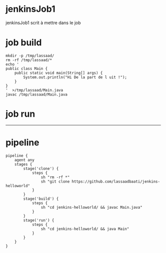 # jenkinsJob1
jenkinsJob1
scrit à mettre dans le job 
# job build
```
mkdir -p /tmp/lassaad/
rm -rf /tmp/lassaad/*
echo '
public class Main {
    public static void main(String[] args) {
        System.out.println("Hi De la part de l uit !");
    }
}
'  >/tmp/lassaad/Main.java
javac /tmp/lassaad/Main.java
```

# job run

--------------------------
# pipeline
```
pipeline {
    agent any 
    stages {
        stage('clone') { 
            steps {
                sh "rm -rf *"
                sh "git clone https://github.com/lassaadbaati/jenkins-helloworld"
            }
        }
        stage('build') { 
            steps {
                sh "cd jenkins-helloworld/ && javac Main.java"
            }
        }
        stage('run') { 
            steps {
                sh "cd jenkins-helloworld/ && java Main"
            }
        }
    }
}
```
